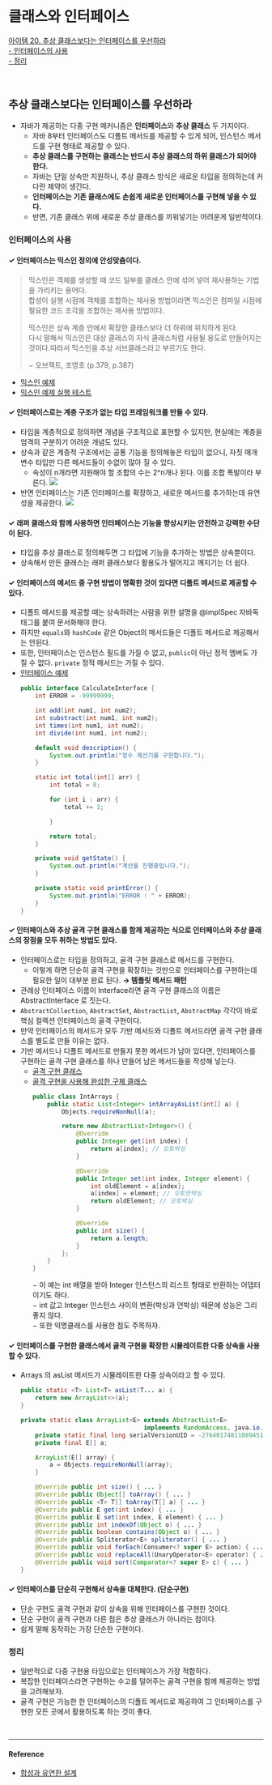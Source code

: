 # 클래스와 인터페이스

[아이템 20. 추상 클래스보다는 인터페이스를 우선하라](#추상-클래스보다는-인터페이스를-우선하라)   
[- 인터페이스의 사용](#인터페이스의-사용)   
[- 정리](#정리)   

<br>

## 추상 클래스보다는 인터페이스를 우선하라
- 자바가 제공하는 다중 구현 메커니즘은 **인터페이스**와 **추상 클래스** 두 가지이다.
  - 자바 8부터 인터페이스도 디폴트 메서드를 제공할 수 있게 되어, 인스턴스 메서드를 구현 형태로 제공할 수 있다.
  - **추상 클래스를 구현하는 클래스는 반드시 추상 클래스의 하위 클래스가 되어야 한다.**
  - 자바는 단일 상속만 지원하니, 추상 클래스 방식은 새로운 타입을 정의하는데 커다란 제약이 생긴다.
  - **인터페이스는 기존 클래스에도 손쉽게 새로운 인터페이스를 구현해 넣을 수 있다.**
  - 반면, 기존 클래스 위에 새로운 추상 클래스를 끼워넣기는 어려운게 일반적이다.


### 인터페이스의 사용

#### ✓ 인터페이스는 믹스인 정의에 안성맞춤이다.
> 믹스인은 객체를 생성할 때 코드 일부를 클래스 안에 섞어 넣어 재사용하는 기법을 가리키는 용어다.  
> 합성이 실행 시점에 객체를 조합하는 재사용 방법이라면 믹스인은 컴파일 시점에 필요한 코드 조각을 조합하는 재사용 방법이다.
> 
> 믹스인은 상속 계층 안에서 확장한 클래스보다 더 하위에 위치하게 된다.  
> 다시 말해서 믹스인은 대상 클래스의 자식 클래스처럼 사용될 용도로 만들어지는 것이다.따라서 믹스인을 추상 서브클래스라고 부르기도 한다. 
> 
> − 오브젝트, 조영호 (p.379, p.387)

- [믹스인 예제](../../src/main/java/study/heejin/chapter4/item20/mixin) 
- [믹스인 예제 실행 테스트](../../src/test/java/study/heejin/chapter4/Item20Test.java)


#### ✓ 인터페이스로는 계층 구조가 없는 타입 프레임워크를 만들 수 있다.
- 타입을 계층적으로 정의하면 개념을 구조적으로 표현할 수 있지만, 현실에는 계층을 엄격히 구분하기 어려운 개념도 있다.
- 상속과 같은 계층적 구조에서는 공통 기능을 정의해놓은 타입이 없으니, 자칫 매개변수 타입만 다른 메서드들이 수없이 많아 질 수 있다.
  - 속성이 n개라면 지원해야 할 조합의 수는 2^n개나 된다. 이를 조합 폭발이라 부른다.
    ![](https://img1.daumcdn.net/thumb/R1280x0/?scode=mtistory2&fname=https%3A%2F%2Fblog.kakaocdn.net%2Fdn%2FG7qXc%2FbtqCZze3A8N%2Fi2ShiNk2au2PHhruIvjJ01%2Fimg.png)
- 반면 인터페이스는 기존 인터페이스를 확장하고, 새로운 메서드를 추가하는데 유연성을 제공한다.
  ![](https://img1.daumcdn.net/thumb/R1280x0/?scode=mtistory2&fname=https%3A%2F%2Fblog.kakaocdn.net%2Fdn%2Fb1dTAV%2FbtqC2tLIm20%2FkhPfkkilbv7ho6v4iYUAdK%2Fimg.png)


#### ✓ 래퍼 클래스와 함께 사용하면 인터페이스는 기능을 향상시키는 안전하고 강력한 수단이 된다.
- 타입을 추상 클래스로 정의해두면 그 타입에 기능을 추가하는 방법은 상속뿐이다. 
- 상속해서 만든 클래스는 래퍼 클래스보다 활용도가 떨어지고 깨지기는 더 쉽다.


#### ✓ 인터페이스의 메서드 중 구현 방법이 명확한 것이 있다면 디폴트 메서드로 제공할 수 있다.
- 디폴트 메서드를 제공할 때는 상속하려는 사람을 위한 설명을 @implSpec 자바독 태그를 붙여 문서화해야 한다.
- 하지만 `equals`와 `hashCode` 같은 Object의 메서드들은 디폴트 메서드로 제공해서는 안된다.
- 또한, 인터페이스는 인스턴스 필드를 가질 수 없고, `public`이 아닌 정적 멤버도 가질 수 없다. `private` 정적 메서드는 가질 수 있다.
- [인터페이스 예제](../../src/main/java/study/heejin/chapter4/item20/CalculateInterface.java)
  ```java
  public interface CalculateInterface {
      int ERROR = -99999999;
  
      int add(int num1, int num2);
      int substract(int num1, int num2);
      int times(int num1, int num2);
      int divide(int num1, int num2);
  
      default void description() {
          System.out.println("정수 계산기를 구현합니다.");
      }
  
      static int total(int[] arr) {
          int total = 0;
  
          for (int i : arr) {
              total += 1;
  
          }
  
          return total;
      }
  
      private void getState() {
          System.out.println("계산을 진행중입니다.");
      }
  
      private static void printError() {
          System.out.println("ERROR : " + ERROR);
      }
  }
  ```


#### ✓ 인터페이스와 추상 골격 구현 클래스를 함께 제공하는 식으로 인터페이스와 추상 클래스의 장점을 모두 취하는 방법도 있다.
- 인터페이스로는 타입을 정의하고, 골격 구현 클래스로 메서드를 구현한다. 
  - 이렇게 하면 단순히 골격 구현을 확장하는 것만으로 인터페이스를 구현하는데 필요한 일이 대부분 완료 된다. **→ 템플릿 메서드 패턴**
- 관례상 인터페이스 이름이 Interface라면 골격 구현 클래스의 이름은 AbstractInterface 로 짓는다.
- `AbstractCollection`, `AbstractSet`, `AbstractList`, `AbstractMap` 각각이 바로 핵심 컬렉션 인터페이스의 골격 구현이다.
- 만약 인터페이스의 메서드가 모두 기반 메서드와 디폴트 메서드라면 골격 구현 클래스를 별도로 만들 이유는 없다.
- 기반 메서드나 디폴트 메서드로 만들지 못한 메서드가 남아 있다면, 인터페이스를 구현하는 골격 구현 클래스를 하나 만들어 남은 메서드들을 작성해 넣는다.
  - [골격 구현 클래스](../../src/main/java/study/heejin/chapter4/item20/AbstractMapEntry.java)
  - [골격 구현을 사용해 완성한 구체 클래스](../../src/main/java/study/heejin/chapter4/item20/IntArrays.java)
    ```java
    public class IntArrays {
        public static List<Integer> intArrayAsList(int[] a) {
            Objects.requireNonNull(a);
  
            return new AbstractList<Integer>() {
                @Override
                public Integer get(int index) {
                    return a[index]; // 오토박싱
                }
  
                @Override
                public Integer set(int index, Integer element) {
                    int oldElement = a[index];
                    a[index] = element; // 오토언박싱
                    return oldElement; // 오토박싱
                }
  
                @Override
                public int size() {
                    return a.length;
                }
            };
        }
    }
    ```
    − 이 예는 int 배열을 받아 Integer 인스턴스의 리스트 형태로 반환하는 어댑터이기도 하다.  
    − int 값고 Integer 인스턴스 사이의 변환(박싱과 언박싱) 때문에 성능은 그리 좋지 않다.  
    − 또한 익명클래스를 사용한 점도 주목하자.


#### ✓ 인터페이스를 구현한 클래스에서 골격 구현을 확장한 시뮬레이트한 다중 상속을 사용할 수 있다.
- Arrays 의 asList 메서드가 시뮬레이트한 다중 상속이라고 할 수 있다.
  ```java
  public static <T> List<T> asList(T... a) {
      return new ArrayList<>(a);
  }
  
  private static class ArrayList<E> extends AbstractList<E> 
                                    implements RandomAccess, java.io.Serializable {
      private static final long serialVersionUID = -2764017481108945198L;
      private final E[] a;
  
      ArrayList(E[] array) {
          a = Objects.requireNonNull(array);
      }
  
      @Override public int size() { ... }
      @Override public Object[] toArray() { ... }
      @Override public <T> T[] toArray(T[] a) { ... }
      @Override public E get(int index) { ... }
      @Override public E set(int index, E element) { ... }
      @Override public int indexOf(Object o) { ... }
      @Override public boolean contains(Object o) { ... }
      @Override public Spliterator<E> spliterator() { ... }
      @Override public void forEach(Consumer<? super E> action) { ... }
      @Override public void replaceAll(UnaryOperator<E> operator) { ... }
      @Override public void sort(Comparator<? super E> c) { ... }
  }
  ```


#### ✓ 인터페이스를 단순히 구현해서 상속을 대체한다. (단순구현)
- 단순 구현도 골격 구현과 같이 상속을 위해 인터페이스를 구현한 것이다.
- 단순 구현이 골격 구현과 다른 점은 추상 클래스가 아니라는 점이다.
- 쉽게 말해 동작하는 가장 단순한 구현이다.


### 정리
- 일반적으로 다중 구현용 타입으로는 인터페이스가 가장 적합하다.
- 복잡한 인터페이스라면 구현하는 수고를 덜어주는 골격 구현을 함께 제공하는 방법을 고려해보자.
- 골격 구현은 가능한 한 인터페이스의 디폴트 메서드로 제공하여 그 인터페이스를 구현한 모든 곳에서 활용하도록 하는 것이 좋다.


<br>

---
#### Reference

- [합성과 유연한 설계](https://hwannny.tistory.com/59)

